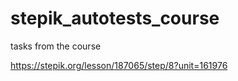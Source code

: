 # stepik_autotests_course
tasks from the course

https://stepik.org/lesson/187065/step/8?unit=161976